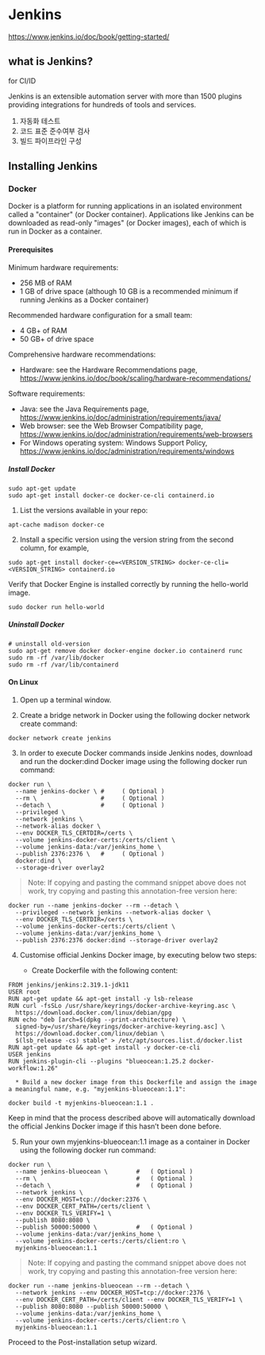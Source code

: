 # Jenkins

https://www.jenkins.io/doc/book/getting-started/

## what is Jenkins?

for CI/ID

Jenkins is an extensible automation server with more than 1500 plugins providing integrations for hundreds of tools and services.

1. 자동화 테스트
2. 코드 표준 준수여부 검사
3. 빌드 파이프라인 구성

## Installing Jenkins

### Docker

Docker is a platform for running applications in an isolated environment called a "container" (or Docker container). Applications like Jenkins can be downloaded as read-only "images" (or Docker images), each of which is run in Docker as a container.

#### Prerequisites

Minimum hardware requirements:
* 256 MB of RAM
* 1 GB of drive space (although 10 GB is a recommended minimum if running Jenkins as a Docker container)

Recommended hardware configuration for a small team:
* 4 GB+ of RAM
* 50 GB+ of drive space

Comprehensive hardware recommendations:
* Hardware: see the Hardware Recommendations page, https://www.jenkins.io/doc/book/scaling/hardware-recommendations/

Software requirements:
* Java: see the Java Requirements page, https://www.jenkins.io/doc/administration/requirements/java/
* Web browser: see the Web Browser Compatibility page, https://www.jenkins.io/doc/administration/requirements/web-browsers
* For Windows operating system: Windows Support Policy, https://www.jenkins.io/doc/administration/requirements/windows

##### Install Docker
```shell
sudo apt-get update
sudo apt-get install docker-ce docker-ce-cli containerd.io
```

1. List the versions available in your repo:
```shell
apt-cache madison docker-ce
```

2. Install a specific version using the version string from the second column, for example,
```shell
sudo apt-get install docker-ce=<VERSION_STRING> docker-ce-cli=<VERSION_STRING> containerd.io
```

Verify that Docker Engine is installed correctly by running the hello-world image.
```shell
sudo docker run hello-world
```

##### Uninstall Docker

```shell
# uninstall old-version
sudo apt-get remove docker docker-engine docker.io containerd runc
sudo rm -rf /var/lib/docker
sudo rm -rf /var/lib/containerd
```

#### On Linux

1. Open up a terminal window.

2. Create a bridge network in Docker using the following docker network create command:
```shell
docker network create jenkins
```

3. In order to execute Docker commands inside Jenkins nodes, download and run the docker:dind Docker image using the following docker run command:
```shell
docker run \
  --name jenkins-docker \ # 	( Optional )
  --rm \                  #  	( Optional )
  --detach \              # 	( Optional )
  --privileged \
  --network jenkins \
  --network-alias docker \
  --env DOCKER_TLS_CERTDIR=/certs \
  --volume jenkins-docker-certs:/certs/client \
  --volume jenkins-data:/var/jenkins_home \
  --publish 2376:2376 \   # 	( Optional )
  docker:dind \
  --storage-driver overlay2
```

> Note: If copying and pasting the command snippet above does not work, try copying and pasting this annotation-free version here:
```shell
docker run --name jenkins-docker --rm --detach \
  --privileged --network jenkins --network-alias docker \
  --env DOCKER_TLS_CERTDIR=/certs \
  --volume jenkins-docker-certs:/certs/client \
  --volume jenkins-data:/var/jenkins_home \
  --publish 2376:2376 docker:dind --storage-driver overlay2
```

4. Customise official Jenkins Docker image, by executing below two steps:

      * Create Dockerfile with the following content:

```shell
FROM jenkins/jenkins:2.319.1-jdk11
USER root
RUN apt-get update && apt-get install -y lsb-release
RUN curl -fsSLo /usr/share/keyrings/docker-archive-keyring.asc \
  https://download.docker.com/linux/debian/gpg
RUN echo "deb [arch=$(dpkg --print-architecture) \
  signed-by=/usr/share/keyrings/docker-archive-keyring.asc] \
  https://download.docker.com/linux/debian \
  $(lsb_release -cs) stable" > /etc/apt/sources.list.d/docker.list
RUN apt-get update && apt-get install -y docker-ce-cli
USER jenkins
RUN jenkins-plugin-cli --plugins "blueocean:1.25.2 docker-workflow:1.26"
```

      * Build a new docker image from this Dockerfile and assign the image a meaningful name, e.g. "myjenkins-blueocean:1.1":

```shell
docker build -t myjenkins-blueocean:1.1 .
```

  Keep in mind that the process described above will automatically download the official Jenkins Docker image if this hasn’t been done before.

5. Run your own myjenkins-blueocean:1.1 image as a container in Docker using the following docker run command:

```shell
docker run \
  --name jenkins-blueocean \        # 	( Optional )
  --rm \                            # 	( Optional )
  --detach \                        # 	( Optional )
  --network jenkins \
  --env DOCKER_HOST=tcp://docker:2376 \
  --env DOCKER_CERT_PATH=/certs/client \
  --env DOCKER_TLS_VERIFY=1 \
  --publish 8080:8080 \
  --publish 50000:50000 \           # 	( Optional )
  --volume jenkins-data:/var/jenkins_home \
  --volume jenkins-docker-certs:/certs/client:ro \
  myjenkins-blueocean:1.1 
```

> Note: If copying and pasting the command snippet above does not work, try copying and pasting this annotation-free version here:

```shell
docker run --name jenkins-blueocean --rm --detach \
  --network jenkins --env DOCKER_HOST=tcp://docker:2376 \
  --env DOCKER_CERT_PATH=/certs/client --env DOCKER_TLS_VERIFY=1 \
  --publish 8080:8080 --publish 50000:50000 \
  --volume jenkins-data:/var/jenkins_home \
  --volume jenkins-docker-certs:/certs/client:ro \
  myjenkins-blueocean:1.1
```
  Proceed to the Post-installation setup wizard.

